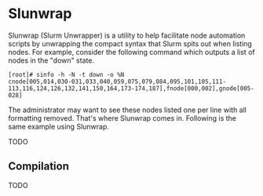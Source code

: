 # Slunwrap

Slunwrap (Slurm Unwrapper) is a utility to help facilitate node automation
scripts by unwrapping the compact syntax that Slurm spits out when listing
nodes.  For example, consider the following command which outputs a list of
nodes in the "down" state.

    [root]# sinfo -h -N -t down -o %N
    cnode[005,014,030-031,033,040,059,075,079,084,095,101,105,111-113,116,124,126,132,141,150,164,173-174,187],fnode[000,002],gnode[005-028]

The administrator may want to see these nodes listed one per line with all
formatting removed. That's where Slunwrap comes in. Following is the same
example using Slunwrap.

TODO

## Compilation

TODO
